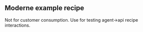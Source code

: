 ## Moderne example recipe

Not for customer consumption. Use for testing agent->api recipe interactions.
